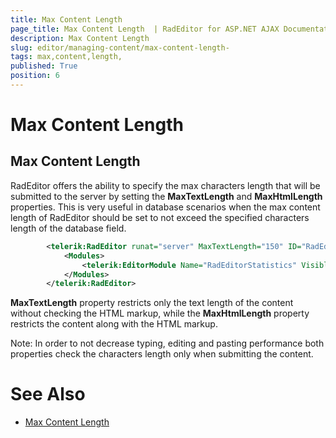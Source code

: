 ```yaml
---
title: Max Content Length 
page_title: Max Content Length  | RadEditor for ASP.NET AJAX Documentation
description: Max Content Length 
slug: editor/managing-content/max-content-length-
tags: max,content,length,
published: True
position: 6
---
```


# Max Content Length 



## Max Content Length

RadEditor offers the ability to specify the max characters length that will be submitted to the server by setting the **MaxTextLength** and **MaxHtmlLength** properties. This is very useful in database scenarios when the max content length of RadEditor should be set to not exceed the specified characters length of the database field.



````XML
	    <telerik:RadEditor runat="server" MaxTextLength="150" ID="RadEditor1">
	        <Modules>
	            <telerik:EditorModule Name="RadEditorStatistics" Visible="true" />
	        </Modules>
	    </telerik:RadEditor>
````



**MaxTextLength** property restricts only the text length of the content without checking the HTML markup, while the **MaxHtmlLength** property restricts the content along with the HTML markup.

Note: In order to not decrease typing, editing and pasting performance both properties check the characters length only when submitting the content.

# See Also

 * [Max Content Length](http://demos.telerik.com/aspnet-ajax-beta/Editor/Examples/maxcontentlength/defaultcs.aspx)
